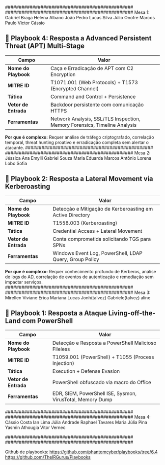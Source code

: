 ###############################################
###############################################
Mesa 1:
Gabriel Braga
Helena Albano
João Pedro
Lucas Silva
Júlio Onofre
Marcos Paulo
Victor Cássio

## 🎯 **Playbook 4: Resposta a Advanced Persistent Threat (APT) Multi-Stage**

| Campo | Valor |
|-------|-------|
| **Nome do Playbook** | Caça e Erradicação de APT com C2 Encryption |
| **MITRE ID** | T1071.001 (Web Protocols) + T1573 (Encrypted Channel) |
| **Tática** | Command and Control + Persistence |
| **Vetor de Entrada** | Backdoor persistente com comunicação HTTPS |
| **Ferramentas** | Network Analysis, SSL/TLS Inspection, Memory Forensics, Timeline Analysis |

**Por que é complexo:** Requer análise de tráfego criptografado, correlação temporal, threat hunting proativo e erradicação completa sem alertar o atacante.
###############################################
###############################################
Mesa 2:
Jéssica
Ana Emylli
Gabriel Souza
Maria Eduarda
Marcos Antônio
Lorena Lobo
Sofia
## 🎯 **Playbook 2: Resposta a Lateral Movement via Kerberoasting**

| Campo | Valor |
|-------|-------|
| **Nome do Playbook** | Detecção e Mitigação de Kerberoasting em Active Directory |
| **MITRE ID** | T1558.003 (Kerberoasting) |
| **Tática** | Credential Access + Lateral Movement |
| **Vetor de Entrada** | Conta comprometida solicitando TGS para SPNs |
| **Ferramentas** | Windows Event Log, PowerShell, LDAP Query, Group Policy |

**Por que é complexo:** Requer conhecimento profundo de Kerberos, análise de logs do AD, correlação de eventos de autenticação e remediação sem impactar serviços.
###############################################
###############################################
Mesa 3:
Mirellen
Viviane 
Erica
Mariana
Lucas
Jonh(talvez)
Gabriele(talvez)
aline
## 🎯 **Playbook 1: Resposta a Ataque Living-off-the-Land com PowerShell**

| Campo | Valor |
|-------|-------|
| **Nome do Playbook** | Detecção e Resposta a PowerShell Malicioso Fileless |
| **MITRE ID** | T1059.001 (PowerShell) + T1055 (Process Injection) |
| **Tática** | Execution + Defense Evasion |
| **Vetor de Entrada** | PowerShell obfuscado via macro do Office |
| **Ferramentas** | EDR, SIEM, PowerShell ISE, Sysmon, VirusTotal, Memory Dump |
###############################################
###############################################
Mesa 4:
Cássio Costa
Ian Lima
Júlia Andrade
Raphael Tavares
Maria Júlia Pina
Yasmin Athougia
Vitor Vernec

###############################################
###############################################



Github de playbooks:
https://github.com/phantomcyber/playbooks/tree/6.4
https://github.com/TheIRGurus/Playbooks


